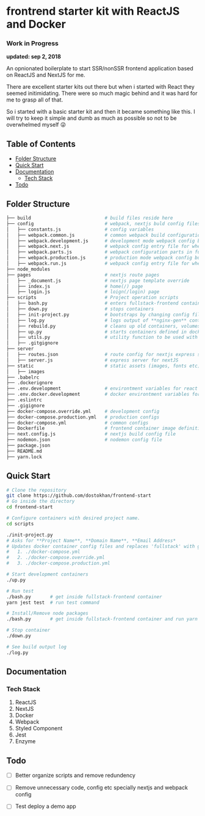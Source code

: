 # frontrend starter kit with ReactJS and Docker
### Work in Progress 
**updated: sep 2, 2018**

An opnionated boilerplate to start SSR/nonSSR frontend application based on ReactJS and NextJS for me.

There are excellent starter kits out there but when i started with React they seemed initimidating.
There were so much magic behind and it was hard for me to grasp all of that. 

So i started with a basic starter kit and then it became something like this.
I will try to keep it simple and dumb as much as possible so not to be overwhelmed myself :stuck_out_tongue_winking_eye:

## Table of Contents
  - [Folder Structure](#folder-structure)
  - [Quick Start](#quick-start)
  - [Documentation](#documentation)
    - [Tech Stack](#teck-stack)
  - [Todo](#todo)


## Folder Structure
```bash
├── build                           # build files reside here
├── config                          # webpack, nextjs buld config files
│   ├── constants.js                # config variables
│   ├── webpack.common.js           # common webpack build configurations
│   ├── webpack.development.js      # development mode webpack config build configurations
│   ├── webpack.next.js             # webpack config entry file for when using nextjs
│   ├── webpack.parts.js            # webpack configuration parts in functions
│   ├── webpack.production.js       # production mode webpack config build configurations
│   ├── webpack.run.js              # webpack config entry file for when not using nextjs
├── node_modules
├── pages                           # nextjs route pages
│   ├── _document.js                # nextjs page template override
│   ├── index.js                    # home(/) page
│   ├── login.js                    # loign(/login) page
├── scripts                         # Project operation scripts
│   ├── bash.py                     # enters fullstack-frontend container
│   ├── down.py                     # stops containers 
│   ├── init-project.py             # bootstraps by changing config files for this and frontend and backend repo
│   ├── log.py                      # logs output of **nginx-gen** container
│   ├── rebuild.py                  # cleans up old containers, volumes
│   ├── up.py                       # starts containers defined in docker-compose files
│   ├── utils.py                    # utility function to be used with other scripts
│   ├── .gitgignore
├── server                          
│   ├── routes.json                 # route config for nextjs express server
│   ├── server.js                   # express server for nextJS 
├── static                          # static assets (images, fonts etc) for nextjs to server from /static route
│   ├── images
├── .babelrc 
├── .dockerignore 
├── .env.development                # environtment variables for react app 
├── .env.docker.development         # docker environtment variables for development config
├── .eslintrc
├── .gigignore
├── docker-compose.override.yml     # development config
├── docker-compose.production.yml   # production configs
├── docker-compose.yml              # common configs
├── Dockerfile                      # frontend container image definition
├── next.config.js                  # nextjs build config file
├── nodemon.json                    # nodemon config file
├── package.json                    
├── README.md
├── yarn.lock

```

## Quick Start

```bash
# Clone the repository
git clone https://github.com/dostokhan/frontend-start 
# Go inside the directory
cd frontend-start

# Configure containers with desired project name.
cd scripts

./init-project.py
# Asks for **Project Name**, **Domain Name**, **Email Address* 
# Updates docker container config files and replaces 'fullstack' with given **Project Name**. i.e. network name
#   1. ./docker-compose.yml
#   2. ./docker-compose.override.yml
#   3. ./docker-compose.production.yml

# Start development containers
./up.py

# Run test
./bash.py       # get inside fullstack-frontend container
yarn jest test  # run test command

# Install/Remove node packages
./bash.py       # get inside fullstack-frontend container and run yarn add/remove packages

# Stop container
./down.py

# See build output log
./log.py
```

## Documentation

### Tech Stack
1. ReactJS
2. NextJS
3. Docker
4. Webpack
5. Styled Component
6. Jest
7. Enzyme

## Todo
-  [ ] Better organize scripts and remove redundency
-  [ ] Remove unnecessary code, config etc specially nextjs and webpack config
-  [ ] Test deploy a demo app

